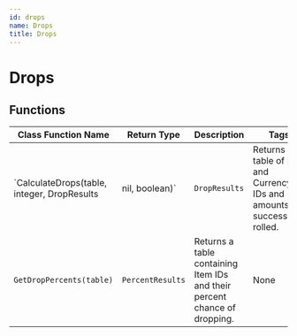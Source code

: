 ```yaml
---
id: drops
name: Drops
title: Drops
---
```


# Drops

## Functions

| Class Function Name | Return Type | Description | Tags |
| ------------------- | ----------- | ----------- | ---- |
| `CalculateDrops(table, integer, DropResults|nil, boolean)` | `DropResults` | Returns a table of Item and Currency IDs and amounts if successfully rolled. | None |
| `GetDropPercents(table)` | `PercentResults` | Returns a table containing Item IDs and their percent chance of dropping. | None |
